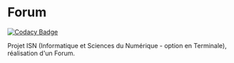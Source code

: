 # Forum
[![Codacy Badge](https://api.codacy.com/project/badge/grade/80183c00275f420d8ec7b311adda7434)](https://www.codacy.com/app/konstantin-sidorenko/Forum)

Projet ISN (Informatique et Sciences du Numérique - option en Terminale), réalisation d'un Forum.

